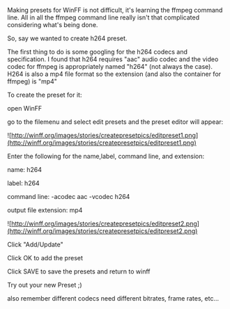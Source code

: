 Making presets for WinFF is not difficult, it's learning the ffmpeg command line. All in all the ffmpeg command line really isn't that complicated considering what's being done.

So, say we wanted to create h264 preset.

The first thing to do is some googling for the h264 codecs and specification. I found that h264 requires "aac" audio codec and the video codec for ffmpeg is appropriately named "h264" (not always the case). H264 is also a mp4 file format so the extension (and also the container for ffmpeg) is "mp4"

To create the preset for it:

open WinFF

go to the filemenu and select edit presets and the preset editor will appear:

![http://winff.org/images/stories/createpresetpics/editpreset1.png](http://winff.org/images/stories/createpresetpics/editpreset1.png)

Enter the following for the name,label, command line, and extension:

name: h264

label: h264

command line: -acodec aac -vcodec h264

output file extension: mp4

![http://winff.org/images/stories/createpresetpics/editpreset2.png](http://winff.org/images/stories/createpresetpics/editpreset2.png)

Click "Add/Update"

Click OK to add the preset

Click SAVE to save the presets and return to winff



Try out your new Preset ;)

also remember different codecs need different bitrates, frame rates, etc...